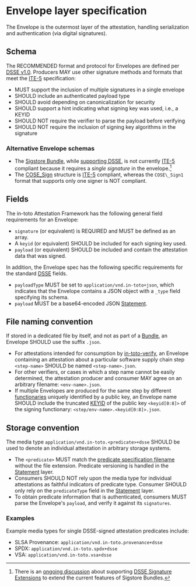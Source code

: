 # Envelope layer specification

The Envelope is the outermost layer of the attestation, handling  serialization
and authentication (via digital signatures).

## Schema

The RECOMMENDED format and protocol for Envelopes are defined per [DSSE v1.0].
Producers MAY use other signature methods and formats that meet the [ITE-5]
specification:

-   MUST support the inclusion of multiple signatures in a single envelope
-   SHOULD include an authenticated payload type
-   SHOULD avoid depending on canonicalization for security
-   SHOULD support a hint indicating what signing key was used, i.e., a KEYID
-   SHOULD NOT require the verifier to parse the payload before verifying
-   SHOULD NOT require the inclusion of signing key algorithms in the signature

### Alternative Envelope schemas

-   The [Sigstore Bundle], while [supporting DSSE], is not currently [ITE-5]
    compliant because it requires a _single signature_ in the envelope.[^1]
-   The [COSE\_Sign] structure is [ITE-5] compliant, whereas the `COSE\_Sign1`
    format that supports only one signer is NOT compliant.

## Fields

The in-toto Attestation Framework has the following general field requirements
for an Envelope:

-   `signature` (or equivalent) is REQUIRED and MUST be defined as an array.
-   A `keyid` (or equivalent) SHOULD be included for each signing key used.
-   `payload` (or equivalent) SHOULD be included and contain the attestation
    data that was signed.

In addition, the Envelope spec has the following specific requirements for the
standard [DSSE][DSSE v1.0] fields.

-   `payloadType` MUST be set to `application/vnd.in-toto+json`, which
    indicates that the Envelope contains a JSON object with a `_type` field
    specifying its schema.
-   `payload` MUST be a base64-encoded JSON [Statement].

## File naming convention

If stored in a dedicated file by itself, and not as part of a [Bundle], an
Envelope SHOULD use the suffix `.json`.

-   For attestations intended for consumption by [in-toto-verify], an
    Envelope containing an attestation about a particular software supply
    chain step `<step-name>` SHOULD be named `<step-name>.json`.
-   For other verifiers, or cases in which a step name cannot be easily
    determined, the attestation producer and consumer MAY agree on an
    arbitrary filename: `<env-name>.json`.
-   If multiple Envelopes are produced for the same step by different
    [functionaries] uniquely identified by a public key, an Envelope name
    SHOULD include the truncated [KEYID] of the public key `<keyid[0:8]>` of
    the signing functionary: `<step/env-name>.<keyid[0:8]>.json`.

## Storage convention

The media type `application/vnd.in-toto.<predicate>+dsse` SHOULD
be used to denote an individual attestation in arbitrary storage systems.

-   The `<predicate>` MUST match the [predicate specification filename]
    without the file extension. Predicate versioning is handled in the
    [Statement] layer.
-   Consumers SHOULD NOT rely upon the media type for individual attestations
    as faithful indicators of predicate type. Consumer SHOULD only rely on the
    `predicateType` field in the [Statement] layer.
-   To obtain predicate information that is authenticated, consumers MUST
    parse the Envelope's `payload`, and verify it against its `signatures`.

### Examples

Example media types for single DSSE-signed attestation predicates include:

-   SLSA Provenance: `application/vnd.in-toto.provenance+dsse`
-   SPDX: `application/vnd.in-toto.spdx+dsse`
-   VSA: `application/vnd.in-toto.vsa+dsse`

[^1]: There is an [ongoing discussion](https://github.com/sigstore/sig-clients/issues/9) about supporting [DSSE Signature Extensions](https://github.com/secure-systems-lab/dsse/blob/devel/envelope.md#signature-extensions-experimental) to extend the current features of Sigstore Bundles.

[Bundle]: bundle.md
[COSE\_Sign]: https://datatracker.ietf.org/doc/html/rfc8152#section-4.1
[DSSE v1.0]: https://github.com/secure-systems-lab/dsse/blob/v1.0.2/envelope.md
[ITE-5]: https://github.com/in-toto/ITE/tree/master/ITE/5#specification
[KEYID]: https://github.com/in-toto/docs/blob/v1.0/in-toto-spec.md#421-key-formats
[Sigstore Bundle]: https://docs.sigstore.dev/about/bundle/
[Statement]: statement.md
[in-toto-verify]: https://github.com/in-toto/in-toto#verification
[functionaries]: https://github.com/in-toto/docs/blob/v1.0/in-toto-spec.md#212-functionaries
[predicate specification filename]: ../predicates
[supporting DSSE]: https://docs.sigstore.dev/about/bundle/#dsse
